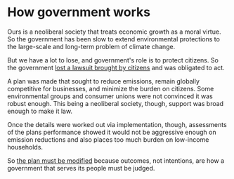 # How government works

Ours is a neoliberal society that treats economic growth as a moral virtue. So the government has been slow to extend environmental protections to the large-scale and long-term problem of climate change.

But we have a lot to lose, and government's role is to protect citizens. So the government [lost a lawsuit brought by citizens](https://www.dutchnews.nl/news/2018/10/appeal-court-upholds-urgenda-ruling-government-must-cut-co2-by-25/) and was obligated to act.

A plan was made that sought to reduce emissions, remain globally competitive for businesses, and minimize the burden on citizens. Some environmental groups and consumer unions were not convinced it was robust enough. This being a neoliberal society, though, support was broad enough to make it law.

Once the details were worked out via implementation, though, assessments of the plans performance showed it would not be aggressive enough on emission reductions and also places too much burden on low-income households.

So [the plan must be modified](https://nltimes.nl/2019/03/14/govt-changes-climate-tune-less-tax-citizens-co2-tax-businesses) because outcomes, not intentions, are how a government that serves its people must be judged.